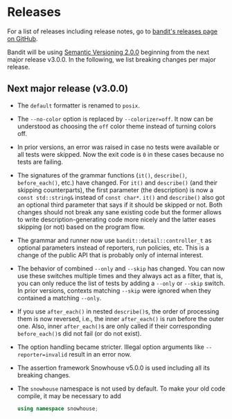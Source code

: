 # Releases

For a list of releases including release notes, go to
[bandit's releases page on GitHub](//github.com/banditcpp/bandit/releases).

Bandit will be using [Semantic Versioning 2.0.0](https://semver.org/spec/v2.0.0.html)
beginning from the next major release v3.0.0.
In the following, we list breaking changes per major release.

## Next major release (v3.0.0)

* The `default` formatter is renamed to `posix`.

* The `--no-color` option is replaced by `--colorizer=off`. It now can be
  understood as choosing the `off` color theme instead of turning colors off.

* In prior versions, an error was raised in case no tests were available
  or all tests were skipped. Now the exit code is `0` in these cases because
  no tests are failing.

* The signatures of the grammar functions (`it()`, `describe()`,
  `before_each()`, etc.) have changed.
  For `it()` and `describe()` (and their skipping counterparts),
  the first parameter (the description) is now a `const std::string&`
  instead of `const char*`.
  `it()` and `describe()` also got an optional third parameter that says
  if it should be skipped or not.
  Both changes should not break any sane existing code but the former
  allows to write description-generating code more nicely and
  the latter eases skipping (or not) based on the program flow.

* The grammar and runner now use `bandit::detail::controller_t` as optional parameters
  instead of reporters, run policies, etc. This is a change of the public
  API that is probably only of internal interest.

* The behavior of combined `--only` and `--skip` has changed.
  You can now use these switches multiple times and they always act as a filter,
  that is, you can only reduce the list of tests by adding a `--only` or `--skip`
  switch.
  In prior versions, contexts matching `--skip` were ignored when they contained
  a matching `--only`.

* If you use `after_each()` in nested `describe()`s, the order of processing them
  is now reversed, i.e., the inner `after_each()` is run before the outer one.
  Also, inner `after_each()`s are only called if their corresponding `before_each()`s
  did not fail (or do not exist).

* The option handling became stricter.
  Illegal option arguments like `--reporter=invalid` result in an error now.

* The assertion framework Snowhouse v5.0.0 is used including all its breaking
  changes.

* The `snowhouse` namespace is not used by default.
  To make your old code compile, it may be necessary to add
  ```c++
  using namespace snowhouse;
  ```
